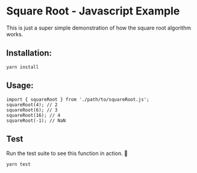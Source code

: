 # Square Root - Javascript Example

This is just a super simple demonstration of how the square root algorithm works.

## Installation:

```
yarn install
```

## Usage:

```
import { squareRoot } from './path/to/squareRoot.js';
squareRoot(4); // 2
squareRoot(6); // 3
squareRoot(16); // 4
squareRoot(-1); // NaN
```

## Test

Run the test suite to see this function in action. 🦾

```
yarn test
```
